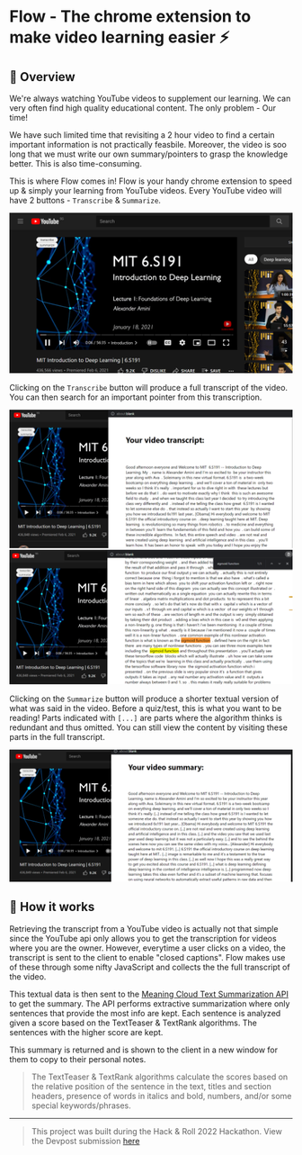 # Flow - The chrome extension to make video learning easier ⚡️

## 📖 Overview

We're always watching YouTube videos to supplement our learning. We can very often find high quality educational content. The only problem - Our time!

We have such limited time that revisiting a 2 hour video to find a certain important information is not practically feasbile. Moreover, the video is soo long that we must write our own summary/pointers to grasp the knowledge better. This is also time-consuming.

This is where Flow comes in! Flow is your handy chrome extension to speed up & simply your learning from YouTube videos. Every YouTube video will have 2 buttons - `Transcribe` & `Summarize`.

![](images/demo1.png)

Clicking on the `Transcribe` button will produce a full transcript of the video. You can then search for an important pointer from this transcription.

![](images/demo2.png)
![](images/demo3.png)

Clicking on the `Summarize` button will produce a shorter textual version of what was said in the video. Before a quiz/test, this is what you want to be reading! Parts indicated with `[...]` are parts where the algorithm thinks is redundant and thus omitted. You can still view the content by visiting these parts in the full transcript.

![](images/demo4.png)

## 🔎 How it works

Retrieving the transcript from a YouTube video is actually not that simple since the YouTube api only allows you to get the transcription for videos where you are the owner. However, everytime a user clicks on a video, the transcript is sent to the client to enable "closed captions". Flow makes use of these through some nifty JavaScript and collects the the full transcript of the video.

This textual data is then sent to the [Meaning Cloud Text Summarization API](https://learn.meaningcloud.com/developer/summarization/1.0/console) to get the summary. The API performs extractive summarization where only sentences that provide the most info are kept. Each sentence is analyzed given a score based on the TextTeaser & TextRank algorithms. The sentences with the higher score are kept.

This summary is returned and is shown to the client in a new window for them to copy to their personal notes.

> The TextTeaser & TextRank algorithms calculate the scores based on the relative position of the sentence in the text, titles and section headers, presence of words in italics and bold, numbers, and/or some special keywords/phrases.

---
> This project was built during the Hack & Roll 2022 Hackathon. View the Devpost submission [here]()